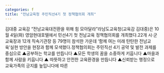 ```yaml
---
categories: f
title: "전남교육청 주민직선4기 첫 정책협의회 개최"
---
```

김대중 교육감 “전남교육대전환을 위해 힘 모아달라”라남도교육청(교육감 김대중)은 10월 4일(화) 영암현대호텔에서 민선4기 첫 전남교육 정책협의회를 개최했다.22개 시·군 교육장과 12개 직속기관장 등 79명이 참석한 가운데 ‘함께 여는 미래 탄탄한 전남교육’실현 방안을 현장과 함께 모색했다.정책협의회는 주민직선 4기 공약 및 발전 과제를 중심으로 ▲공부하는 학교를 만듭니다 ▲모든 학생의 꿈을 소중하게 키웁니다 ▲마을과 함께 사람을 키웁니다 ▲ 따뜻하고 안전한 교육환경을 만듭니다 ▲신뢰받는 행정으로 교육가족의 긍지를 높입니다에 따른